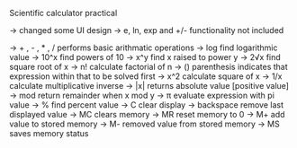 Scientific calculator practical

-> changed some UI design
-> e, ln, exp and +/- functionality not included

-> + , - , * , /        performs basic arithmatic operations
-> log     find logarithmic value
-> 10^x     find powers of 10
-> x^y      find x raised to power y
-> 2√x      find square root of x
-> n!       calculate factorial of n
-> ()       parenthesis indicates that expression within that to be solved first
-> x^2      calculate square of x
-> 1/x      calculate multiplicative inverse
-> |x|      returns absolute value [positive value]      
-> mod      return remainder when x mod y
-> π        evaluate expression with pi value
-> %        find percent value 
-> C        clear display
-> backspace    remove last displayed value
-> MC       clears memory
-> MR       reset memory to 0
-> M+       add value to stored memory
-> M-       removed value from stored memory
-> MS       saves memory status
